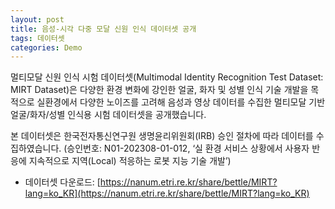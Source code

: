 ```yaml
---
layout: post
title: 음성-시각 다중 모달 신원 인식 데이터셋 공개
tags: 데이터셋
categories: Demo
---
```


멀티모달 신원 인식 시험 데이터셋(Multimodal Identity Recognition Test Dataset: MIRT Dataset)은 다양한 환경 변화에 강인한 얼굴, 화자 및 성별 인식 기술 개발을 목적으로 실환경에서 다양한 노이즈를 고려해 음성과 영상 데이터를 수집한 멀티모달 기반 얼굴/화자/성별 인식용 시험 데이터셋을 공개했습니다.

본 데이터셋은 한국전자통신연구원 생명윤리위원회(IRB) 승인 절차에 따라 데이터를 수집하였습니다. (승인번호: N01-202308-01-012, ‘실 환경 서비스 상황에서 사용자 반응에 지속적으로 지역(Local) 적응하는 로봇 지능 기술 개발’)

- 데이터셋 다운로드: [https://nanum.etri.re.kr/share/bettle/MIRT?lang=ko_KR](https://nanum.etri.re.kr/share/bettle/MIRT?lang=ko_KR)
